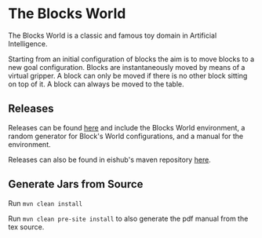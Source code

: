 # The Blocks World

The Blocks World is a classic and famous toy domain in Artificial Intelligence.

Starting from an initial configuration of blocks the aim is to move blocks to a new goal configuration. Blocks are instantaneously moved by means of a virtual gripper. A block can only be moved if there is no other block sitting on top of it. A block can always be moved to the table.

## Releases

Releases can be found [here](https://github.com/eishub/blocksworld/releases) and include the Blocks World environment, a random generator for Block's World configurations, and a manual for the environment.

Releases can also be found in eishub's maven repository  [here](https://github.com/eishub/mvn-repo/tree/master/eishub/blocksworld).

## Generate Jars from Source

Run `mvn clean install`

Run `mvn clean pre-site install` to also generate the pdf manual from the tex source.